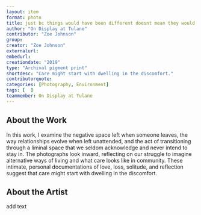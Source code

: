 ```yaml
---
layout: item
format: photo
title: just bc things would have been different doesnt mean they would have been better
author: "On Display at Tulane"
contributor: "Zoe Johnson"
group: 
creator: "Zoe Johnson"
externalurl: 
embedurl: 
creationdate: "2019"
type: "Archival pigment print"
shortdesc: "Care might start with dwelling in the discomfort."
contributorquote: 
categories: [Photography, Environment]
tags: [  ]
teammember: On Display at Tulane
---
```


## About the Work

In this work, I examine the negative space left when someone leaves, the way relationships evolve when left unattended, and the act of transitioning through a liminal space that we seldom acknowledge and never intend to stay in. The photographs look inward, reflecting on our struggle to imagine alternative ways of living and what care looks like in community. These intimate, personal documentations of love, loss, solitude, and reflection suggest that care might start with dwelling in the discomfort.


## About the Artist

add text
